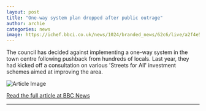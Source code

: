 ```yaml
---
layout: post
title: "One-way system plan dropped after public outrage"
author: archie
categories: news
image: https://ichef.bbci.co.uk/news/1024/branded_news/62c6/live/a2f4e5d0-8d64-11f0-89c5-f9c523ebae74.jpg
---
```

The council has decided against implementing a one-way system in the town centre following pushback from hundreds of locals. Last year, they had kicked off a consultation on various 'Streets for All' investment schemes aimed at improving the area.

![Article Image](https://ichef.bbci.co.uk/news/1024/branded_news/62c6/live/a2f4e5d0-8d64-11f0-89c5-f9c523ebae74.jpg)

[Read the full article at BBC News](https://www.bbc.com/news/articles/cj9z0y099wgo?at_medium=RSS&at_campaign=rss)

---
